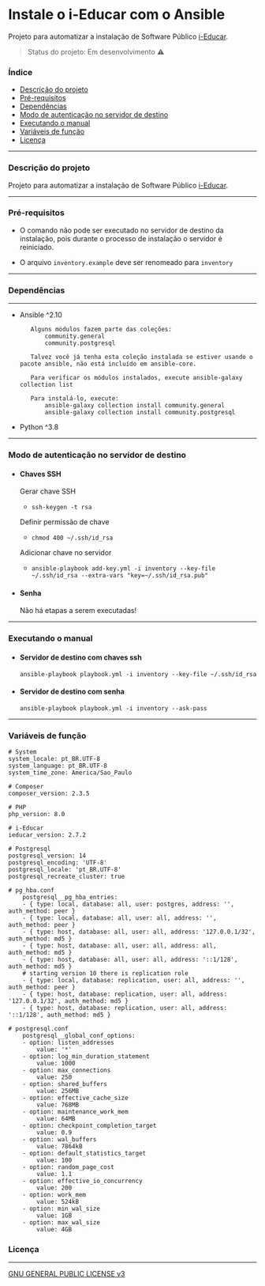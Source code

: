 # Instale o i-Educar com o Ansible
Projeto para automatizar a instalação de Software Público [i-Educar](https://ieducar.org).

> Status do projeto: Em desenvolvimento :warning:

### Índice
    
   * [Descrição do projeto](#descrição-do-projeto)
   * [Pré-requisitos](#pré-requisitos)
   * [Dependências](#dependências)
   * [Modo de autenticação no servidor de destino](#modo-de-autenticação-no-servidor-de-destino)
   * [Executando o manual](#executando-o-manual)
   * [Variáveis de função](#variáveis-de-função)
   * [Licença](#licença)

--------------

### Descrição do projeto
Projeto para automatizar a instalação de Software Público [i-Educar](https://ieducar.org).

--------------

### Pré-requisitos
-  O comando não pode ser executado no servidor de destino da instalação, pois durante o processo de instalação o servidor é reiniciado.

- O arquivo `inventory.example` deve ser renomeado para `inventory`

--------------

### Dependências
------------

   - Ansible ^2.10
        
            Alguns módulos fazem parte das coleções:
                community.general
                community.postgresql

            Talvez você já tenha esta coleção instalada se estiver usando o pacote ansible, não está incluído em ansible-core.
            
            Para verificar os módulos instalados, execute ansible-galaxy collection list

            Para instalá-lo, execute:
                ansible-galaxy collection install community.general
                ansible-galaxy collection install community.postgresql
            
   - Python ^3.8

--------------

### Modo de autenticação no servidor de destino

- #### Chaves SSH

  Gerar chave SSH
    - ```ssh-keygen -t rsa```

  Definir permissão de chave
    - ```chmod 400 ~/.ssh/id_rsa```

  Adicionar chave no servidor
    - ```ansible-playbook add-key.yml -i inventory --key-file ~/.ssh/id_rsa --extra-vars "key=~/.ssh/id_rsa.pub"```

- #### Senha

    Não há etapas a serem executadas!

--------------

### Executando o manual

- #### Servidor de destino com chaves ssh
    ```ansible-playbook playbook.yml -i inventory --key-file ~/.ssh/id_rsa```

- #### Servidor de destino com senha
    ```ansible-playbook playbook.yml -i inventory --ask-pass```

--------------

### Variáveis de função

    # System
    system_locale: pt_BR.UTF-8
    system_language: pt_BR.UTF-8
    system_time_zone: America/Sao_Paulo

    # Composer
    composer_version: 2.3.5

    # PHP
    php_version: 8.0

    # i-Educar
    ieducar_version: 2.7.2

    # Postgresql
    postgresql_version: 14
    postgresql_encoding: 'UTF-8'
    postgresql_locale: 'pt_BR.UTF-8'
    postgresql_recreate_cluster: true

    # pg_hba.conf
        postgresql__pg_hba_entries:
        - { type: local, database: all, user: postgres, address: '', auth_method: peer }
        - { type: local, database: all, user: all, address: '', auth_method: peer }
        - { type: host, database: all, user: all, address: '127.0.0.1/32', auth_method: md5 }
        - { type: host, database: all, user: all, address: all, auth_method: md5 }
        - { type: host, database: all, user: all, address: '::1/128', auth_method: md5 }
        # starting version 10 there is replication role
        - { type: local, database: replication, user: all, address: '', auth_method: peer }
        - { type: host, database: replication, user: all, address: '127.0.0.1/32', auth_method: md5 }
        - { type: host, database: replication, user: all, address: '::1/128', auth_method: md5 }
    
    # postgresql.conf
        postgresql__global_conf_options:
        - option: listen_addresses
            value: '*'
        - option: log_min_duration_statement
            value: 1000
        - option: max_connections
            value: 250
        - option: shared_buffers
            value: 256MB
        - option: effective_cache_size
            value: 768MB
        - option: maintenance_work_mem
            value: 64MB
        - option: checkpoint_completion_target
            value: 0.9
        - option: wal_buffers
            value: 7864kB
        - option: default_statistics_target
            value: 100
        - option: random_page_cost
            value: 1.1
        - option: effective_io_concurrency
            value: 200
        - option: work_mem
            value: 524kB
        - option: min_wal_size
            value: 1GB
        - option: max_wal_size
            value: 4GB

### Licença
-------
[GNU GENERAL PUBLIC LICENSE v3](LICENSE)